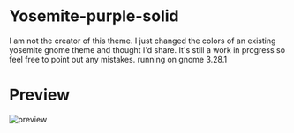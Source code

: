 # Yosemite-purple-solid

I am not the creator of this theme. I just changed the colors of an existing yosemite gnome theme and thought I'd share.
It's still a work in progress so feel free to point out any mistakes.
running on gnome 3.28.1

# Preview
![preview](https://github.com/marinos-m/Yosemite-purple-solid/blob/master/preview.jpg)
